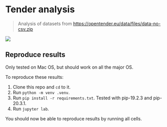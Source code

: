 # Tender analysis
> Analysis of datasets from <https://opentender.eu/data/files/data-no-csv.zip>

![](header.png)

## Reproduce results
Only tested on Mac OS, but should work on all the major OS.

To reproduce these results:
1. Clone this repo and ```cd``` to it.
2. Run ```python -m venv .venv```.
3. Run ```pip install -r requirements.txt```. Tested with pip-19.2.3 and pip-20.3.1.
4. Run ```jupyter lab```.

You should now be able to reproduce results by running all cells.
